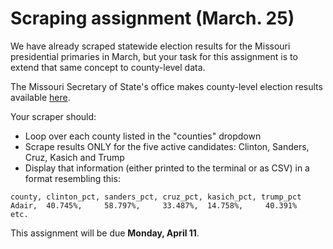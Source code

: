# Scraping assignment (March. 25)

We have already scraped statewide election results for the Missouri presidential primaries in March, but your task for this assignment is to extend that same concept to county-level data.

The Missouri Secretary of State's office makes county-level election results available [here](http://enr.sos.mo.gov/EnrNet/CountyResults.aspx).

Your scraper should:

  - Loop over each county listed in the "counties" dropdown
  - Scrape results ONLY for the five active candidates: Clinton, Sanders, Cruz, Kasich and Trump
  - Display that information (either printed to the terminal or as CSV) in a format resembling this:

```
county, clinton_pct, sanders_pct, cruz_pct, kasich_pct, trump_pct
Adair,  40.745%,     58.797%,     33.487%,  14.758%,     40.391%
etc.
``` 

This assignment will be due **Monday, April 11**.